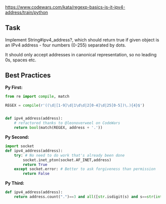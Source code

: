https://www.codewars.com/kata/regexp-basics-is-it-ipv4-address/train/python

## Task
Implement String#ipv4_address?, which should return true if given object is an IPv4 address - four numbers (0-255) separated by dots.

It should only accept addresses in canonical representation, so no leading 0s, spaces etc.

## Best Practices

**Py First:**
~~~py
from re import compile, match

REGEX = compile(r'((\d|[1-9]\d|1\d\d|2[0-4]\d|25[0-5])\.){4}$')


def ipv4_address(address):
    # refactored thanks to @leonoverweel on CodeWars
    return bool(match(REGEX, address + '.'))

~~~

**Py Second:**
~~~py
import socket
def ipv4_address(address):
    try: # No need to do work that's already been done
        socket.inet_pton(socket.AF_INET,address)
        return True
    except socket.error: # Better to ask forgiveness than permission
        return False

~~~

**Py Third:**
~~~py
def ipv4_address(address):
    return address.count(".")==3 and all([str.isdigit(s) and s==str(int(s)) and int(s)>=0 and int(s)<256 for s in address.split(".")])
~~~
